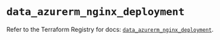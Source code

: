 # `data_azurerm_nginx_deployment`

Refer to the Terraform Registry for docs: [`data_azurerm_nginx_deployment`](https://registry.terraform.io/providers/hashicorp/azurerm/3.89.0/docs/data-sources/nginx_deployment).
